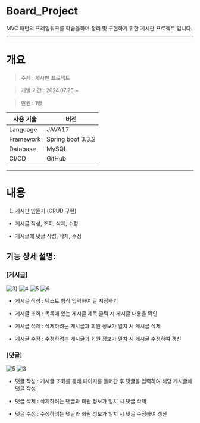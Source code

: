 # Board_Project

MVC 패턴의 프레임워크를 학습을하며 정리 및 구현하기 위한 게시판 프로젝트 입니다.

- - -
# 개요

>주제 : 게시판 프로젝트

>개발 기간 : 2024.07.25 ~

>인원 : 1명


|사용 기술|버전|
|-----|---|
|Language | JAVA17 |
|Framework | Spring boot 3.3.2 |
|Database | MySQL |
|CI/CD | GitHub |

- - -
# 내용

1. 게시판 만들기 (CRUD 구현)
* 게시글 작성, 조회, 삭제, 수정

* 게시글에 댓글 작성, 삭제, 수정

 
## 기능 상세 설명:



### [게시글]


![3](https://github.com/user-attachments/assets/6292b849-4783-4219-9654-d8152612deb1)}
![4](https://github.com/user-attachments/assets/ef1d1a2c-87e0-410a-8b69-585eda7feea1)
![5](https://github.com/user-attachments/assets/4e99190b-d576-464c-9c42-7e3dfa8b38b8)
![6](https://github.com/user-attachments/assets/419283bf-6638-45bf-8795-dfaf33c0b7b1)





* 게시글 작성 : 텍스트 형식 입력하여 글 저장하기

* 게시글 조회 : 목록에 있는 게시글 제목 클릭 시 게시글 내용을 확인

* 게시글 삭제 : 삭제하려는 게시글과 회원 정보가 일치 시 게시글 삭제

* 게시글 수정 : 수정하려는 게시글과 회원 정보가 일치 시 게시글 수정하여 갱신



 

### [댓글]


![5](https://github.com/user-attachments/assets/a2e65cb1-baa2-4041-9184-4f631f05a560)
![3](https://github.com/user-attachments/assets/eb811592-a251-4cfc-befc-8e6bca82b2e7)





* 댓글 작성 : 게시글 조회를 통해 페이지를 들어간 후 댓글을 입력하여 해당 게시글에 댓글 작성

* 댓글 삭제 : 삭제하려는 댓글과 회원 정보가 일치 시 댓글 삭제


- 댓글 수정 : 수정하려는 댓글과 회원 정보가 일치 시 댓글 수정하여 갱신



